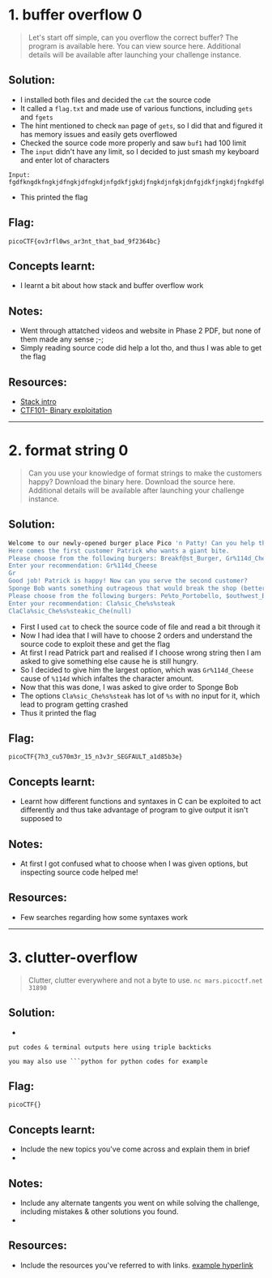 # 1. buffer overflow 0

> Let's start off simple, can you overflow the correct buffer? The program is available here. You can view source here. Additional details will be available after launching your challenge instance.

## Solution:

- I installed both files and decided the `cat` the source code
- It called a `flag.txt` and made use of various functions, including `gets` and `fgets`
- The hint mentioned to check `man` page of `gets`, so I did that and figured it has memory issues and easily gets overflowed
- Checked the source code more properly and saw `buf1` had 100 limit
- The `input` didn't have any limit, so I decided to just smash my keyboard and enter lot of characters

```
Input: fgdfkngdkfngkjdfngkjdfngkdjnfgdkfjgkdjfngkdjnfgkjdnfgjdkfjngkdjfngkdfgkdfkgjndfkgndfgjndkfjngkdfngkdfkgjdfjngkdjfgkjdnfgndkfjngkdjnfkgjndfjngkdjnfgkjndfjngdkfngdjfgkdfngkdjfnkgjdnfkgjndfkgjndkfngdkjfngkdnfgjndfgjnfjndslsf
```
- This printed the flag

## Flag:

```
picoCTF{ov3rfl0ws_ar3nt_that_bad_9f2364bc}
```

## Concepts learnt:

- I learnt a bit about how stack and buffer overflow work

## Notes:

- Went through attatched videos and website in Phase 2 PDF, but none of them made any sense ;-;
- Simply reading source code did help a lot tho, and thus I was able to get the flag

## Resources:

- [Stack intro](https://youtube.com/watch?v=CRTR5ljBjPM)
- [CTF101- Binary exploitation](https://ctf101.org/binary-exploitation/overview/)


***

# 2. format string 0

> Can you use your knowledge of format strings to make the customers happy? Download the binary here. Download the source here. Additional details will be available after launching your challenge instance.

## Solution:

```bash
Welcome to our newly-opened burger place Pico 'n Patty! Can you help the picky customers find their favorite burger?
Here comes the first customer Patrick who wants a giant bite.
Please choose from the following burgers: Breakf@st_Burger, Gr%114d_Cheese, Bac0n_D3luxe
Enter your recommendation: Gr%114d_Cheese
Gr                                                                                                           4202954_Cheese
Good job! Patrick is happy! Now can you serve the second customer?
Sponge Bob wants something outrageous that would break the shop (better be served quick before the shop owner kicks you out!)
Please choose from the following burgers: Pe%to_Portobello, $outhwest_Burger, Cla%sic_Che%s%steak
Enter your recommendation: Cla%sic_Che%s%steak
ClaCla%sic_Che%s%steakic_Che(null)
```
- First I used `cat` to check the source code of file and read a bit through it
- Now I had idea that I will have to choose 2 orders and understand the source code to exploit these and get the flag
- At first I read Patrick part and realised if I choose wrong string then I am asked to give something else cause he is still hungry.
- So I decided to give him the largest option, which was `Gr%114d_Cheese` cause of `%114d` which infaltes the character amount.
- Now that this was done, I was asked to give order to Sponge Bob
- The options `Cla%sic_Che%s%steak` has lot of `%s` with no input for it, which lead to program getting crashed
- Thus it printed the flag

## Flag:

```
picoCTF{7h3_cu570m3r_15_n3v3r_SEGFAULT_a1d85b3e}
```

## Concepts learnt:

- Learnt how different functions and syntaxes in C can be exploited to act differently and thus take advantage of program to give output it isn't supposed to

## Notes:

- At first I got confused what to choose when I was given options, but inspecting source code helped me!

## Resources:

- Few searches regarding how some syntaxes work


***

# 3. clutter-overflow

> Clutter, clutter everywhere and not a byte to use. `nc mars.picoctf.net 31890`

## Solution:

- 

```
put codes & terminal outputs here using triple backticks

you may also use ```python for python codes for example
```

## Flag:

```
picoCTF{}
```

## Concepts learnt:

- Include the new topics you've come across and explain them in brief
- 

## Notes:

- Include any alternate tangents you went on while solving the challenge, including mistakes & other solutions you found.
- 

## Resources:

- Include the resources you've referred to with links. [example hyperlink](https://google.com)
